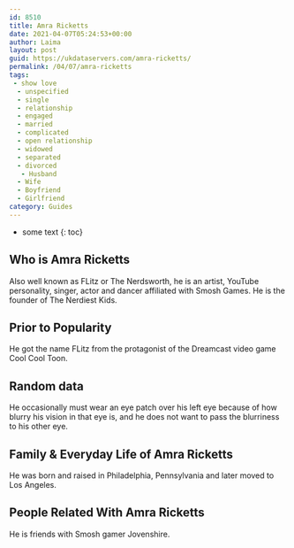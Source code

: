 ```yaml
---
id: 8510
title: Amra Ricketts
date: 2021-04-07T05:24:53+00:00
author: Laima
layout: post
guid: https://ukdataservers.com/amra-ricketts/
permalink: /04/07/amra-ricketts
tags:
 - show love
  - unspecified
  - single
  - relationship
  - engaged
  - married
  - complicated
  - open relationship
  - widowed
  - separated
  - divorced
   - Husband
  - Wife
  - Boyfriend
  - Girlfriend
category: Guides
---
```


* some text
{: toc}


## Who is Amra Ricketts
                  
                  
                  
Also well known as FLitz or The Nerdsworth, he is an artist, YouTube personality, singer, actor and dancer affiliated with Smosh Games. He is the founder of The Nerdiest Kids.
                  
              
            
              
            
                
                
                
## Prior to Popularity
                  
                  
                  
He got the name FLitz from the protagonist of the Dreamcast video game Cool Cool Toon. 
                  
              
            
              
            
                
                
                
## Random data
                  
                  
                  
He occasionally must wear an eye patch over his left eye because of how blurry his vision in that eye is, and he does not want to pass the blurriness to his other eye. 
                  
              
            
              
            
                
                
                
## Family & Everyday Life of Amra Ricketts
                  
                  
                  
He was born and raised in Philadelphia, Pennsylvania and later moved to Los Angeles. 
                  
              
            
              
            
                
                
                
## People Related With Amra Ricketts
                  
                  
                  
He is friends with Smosh gamer Jovenshire. 
                  
              
            
              
            
                
              
            
              
              
            
            
              
            
          
          
          